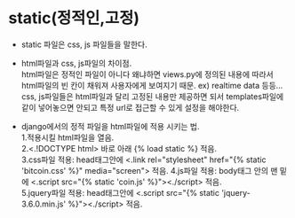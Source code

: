 # static(정적인,고정)  

- static 파일은 css, js 파일들을 말한다.

- html파일과 css, js파일의 차이점.  
html파일은 정적인 파일이 아니다 왜냐하면 views.py에 정의된 내용에 따라서 html파일의 빈 칸이 채워져 사용자에게 보여지기 때문. ex) realtime data 등등...  
css, js파일들은 html파일과 달리 고정된 내용만 제공하면 되서 templates파일에 같이 넣어놓으면 안되고 특정 url로 접근할 수 있게 설정을 해야한다.

- django에서의 정적 파일을 html파일에 적용 시키는 법.  
1.적용시킬 html파일을 열음.  
2.<.!DOCTYPE html> 바로 아래 {% load static %} 적음.  
3.css파일 적용: head태그안에 <.link rel="stylesheet" href="{% static 'bitcoin.css' %}" media="screen"> 적음.
4.js파일 적용: body태그 안의 맨 밑에 <.script src="{% static 'coin.js' %}"><./script> 적음.  
5.jquery파일 적용: head태그안에 <.script src="{% static 'jquery-3.6.0.min.js' %}"><./script> 적음.
